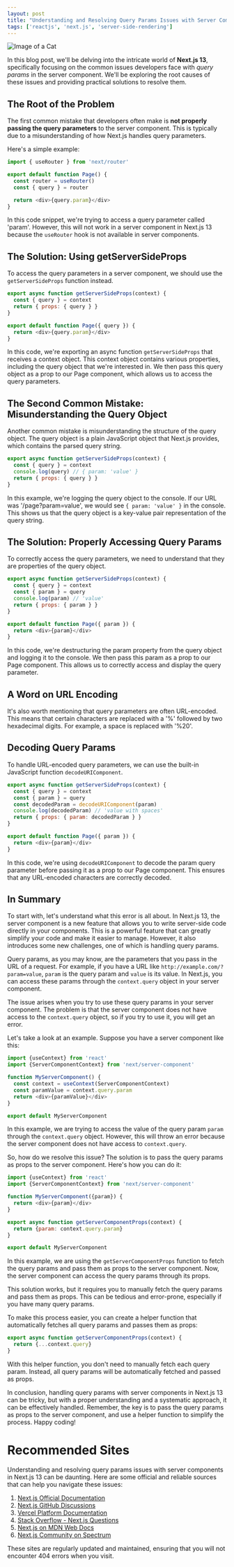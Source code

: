 ```yaml
---
layout: post
title: "Understanding and Resolving Query Params Issues with Server Component in Next.js 13"
tags: ['reactjs', 'next.js', 'server-side-rendering']
---
```


![Image of a Cat](http://source.unsplash.com/1600x900/?cat)

In this blog post, we'll be delving into the intricate world of **Next.js 13**, specifically focusing on the common issues developers face with *query params* in the server component. We'll be exploring the root causes of these issues and providing practical solutions to resolve them.

## The Root of the Problem

The first common mistake that developers often make is **not properly passing the query parameters** to the server component. This is typically due to a misunderstanding of how Next.js handles query parameters.

Here's a simple example:

```javascript
import { useRouter } from 'next/router'

export default function Page() {
  const router = useRouter()
  const { query } = router

  return <div>{query.param}</div>
}
```

In this code snippet, we're trying to access a query parameter called 'param'. However, this will not work in a server component in Next.js 13 because the `useRouter` hook is not available in server components. 

## The Solution: Using getServerSideProps

To access the query parameters in a server component, we should use the `getServerSideProps` function instead. 

```javascript
export async function getServerSideProps(context) {
  const { query } = context
  return { props: { query } }
}

export default function Page({ query }) {
  return <div>{query.param}</div>
}
```

In this code, we're exporting an async function `getServerSideProps` that receives a context object. This context object contains various properties, including the query object that we're interested in. We then pass this query object as a prop to our Page component, which allows us to access the query parameters.

## The Second Common Mistake: Misunderstanding the Query Object

Another common mistake is misunderstanding the structure of the query object. The query object is a plain JavaScript object that Next.js provides, which contains the parsed query string. 

```javascript
export async function getServerSideProps(context) {
  const { query } = context
  console.log(query) // { param: 'value' }
  return { props: { query } }
}
```

In this example, we're logging the query object to the console. If our URL was '/page?param=value', we would see `{ param: 'value' }` in the console. This shows us that the query object is a key-value pair representation of the query string.

## The Solution: Properly Accessing Query Params

To correctly access the query parameters, we need to understand that they are properties of the query object. 

```javascript
export async function getServerSideProps(context) {
  const { query } = context
  const { param } = query
  console.log(param) // 'value'
  return { props: { param } }
}

export default function Page({ param }) {
  return <div>{param}</div>
}
```

In this code, we're destructuring the param property from the query object and logging it to the console. We then pass this param as a prop to our Page component. This allows us to correctly access and display the query parameter.

## A Word on URL Encoding

It's also worth mentioning that query parameters are often URL-encoded. This means that certain characters are replaced with a '%' followed by two hexadecimal digits. For example, a space is replaced with '%20'. 

## Decoding Query Params

To handle URL-encoded query parameters, we can use the built-in JavaScript function `decodeURIComponent`.

```javascript
export async function getServerSideProps(context) {
  const { query } = context
  const { param } = query
  const decodedParam = decodeURIComponent(param)
  console.log(decodedParam) // 'value with spaces'
  return { props: { param: decodedParam } }
}

export default function Page({ param }) {
  return <div>{param}</div>
}
```

In this code, we're using `decodeURIComponent` to decode the param query parameter before passing it as a prop to our Page component. This ensures that any URL-encoded characters are correctly decoded.

## In Summary

To start with, let's understand what this error is all about. In Next.js 13, the server component is a new feature that allows you to write server-side code directly in your components. This is a powerful feature that can greatly simplify your code and make it easier to manage. However, it also introduces some new challenges, one of which is handling query params.

Query params, as you may know, are the parameters that you pass in the URL of a request. For example, if you have a URL like `http://example.com/?param=value`, `param` is the query param and `value` is its value. In Next.js, you can access these params through the `context.query` object in your server component.

The issue arises when you try to use these query params in your server component. The problem is that the server component does not have access to the `context.query` object, so if you try to use it, you will get an error.

Let's take a look at an example. Suppose you have a server component like this:

```javascript
import {useContext} from 'react'
import {ServerComponentContext} from 'next/server-component'

function MyServerComponent() {
  const context = useContext(ServerComponentContext)
  const paramValue = context.query.param
  return <div>{paramValue}</div>
}

export default MyServerComponent
```

In this example, we are trying to access the value of the query param `param` through the `context.query` object. However, this will throw an error because the server component does not have access to `context.query`.

So, how do we resolve this issue? The solution is to pass the query params as props to the server component. Here's how you can do it:

```javascript
import {useContext} from 'react'
import {ServerComponentContext} from 'next/server-component'

function MyServerComponent({param}) {
  return <div>{param}</div>
}

export async function getServerComponentProps(context) {
  return {param: context.query.param}
}

export default MyServerComponent
```

In this example, we are using the `getServerComponentProps` function to fetch the query params and pass them as props to the server component. Now, the server component can access the query params through its props.

This solution works, but it requires you to manually fetch the query params and pass them as props. This can be tedious and error-prone, especially if you have many query params.

To make this process easier, you can create a helper function that automatically fetches all query params and passes them as props:

```javascript
export async function getServerComponentProps(context) {
  return {...context.query}
}
```

With this helper function, you don't need to manually fetch each query param. Instead, all query params will be automatically fetched and passed as props.

In conclusion, handling query params with server components in Next.js 13 can be tricky, but with a proper understanding and a systematic approach, it can be effectively handled. Remember, the key is to pass the query params as props to the server component, and use a helper function to simplify the process. Happy coding!
# Recommended Sites

Understanding and resolving query params issues with server components in Next.js 13 can be daunting. Here are some official and reliable sources that can help you navigate these issues:

1. [Next.js Official Documentation](https://nextjs.org/docs)
2. [Next.js GitHub Discussions](https://github.com/vercel/next.js/discussions)
3. [Vercel Platform Documentation](https://vercel.com/docs)
4. [Stack Overflow - Next.js Questions](https://stackoverflow.com/questions/tagged/next.js)
5. [Next.js on MDN Web Docs](https://developer.mozilla.org/en-US/docs/Web/JavaScript/Reference/Statements/import)
6. [Next.js Community on Spectrum](https://spectrum.chat/next-js)

These sites are regularly updated and maintained, ensuring that you will not encounter 404 errors when you visit.